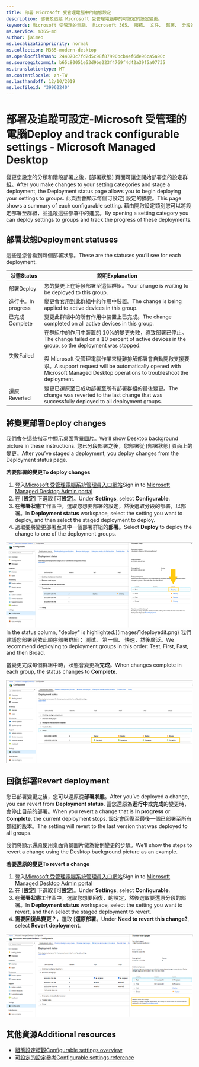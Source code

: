 ```yaml
---
title: 部署 Microsoft 受管理電腦中的組態設定
description: 部署及追蹤 Microsoft 受管理電腦中的可設定的設定變更。
keywords: Microsoft 受管理的電腦、 Microsoft 365、 服務、 文件、 部署、 分段的部署中，組態設定
ms.service: m365-md
author: jaimeo
ms.localizationpriority: normal
ms.collection: M365-modern-desktop
ms.openlocfilehash: 244070c7fd2d5c98f87990bcb4ef6de96ca5a90c
ms.sourcegitcommit: b65c80051e53d9be223f4769f4d42a39f5a07735
ms.translationtype: MT
ms.contentlocale: zh-TW
ms.lasthandoff: 12/10/2019
ms.locfileid: "39962240"
---
```

# <a name="deploy-and-track-configurable-settings---microsoft-managed-desktop"></a><span data-ttu-id="bc684-104">部署及追蹤可設定-Microsoft 受管理的電腦</span><span class="sxs-lookup"><span data-stu-id="bc684-104">Deploy and track configurable settings - Microsoft Managed Desktop</span></span>

<span data-ttu-id="bc684-105">變更您設定的分類和階段部署之後，[部署狀態] 頁面可讓您開始部署您的設定群組。</span><span class="sxs-lookup"><span data-stu-id="bc684-105">After you make changes to your setting categories and stage a deployment, the Deployment status page allows you to begin deploying your settings to groups.</span></span> <span data-ttu-id="bc684-106">此頁面會顯示每個可設定] 設定的摘要。</span><span class="sxs-lookup"><span data-stu-id="bc684-106">This page shows a summary of each configurable setting.</span></span> <span data-ttu-id="bc684-107">藉由開啟設定類別您可以將設定部署至群組，並追蹤這些部署中的進度。</span><span class="sxs-lookup"><span data-stu-id="bc684-107">By opening a setting category you can deploy settings to groups and track the progress of these deployments.</span></span>

## <a name="deployment-statuses"></a><span data-ttu-id="bc684-108">部署狀態</span><span class="sxs-lookup"><span data-stu-id="bc684-108">Deployment statuses</span></span> 

<span data-ttu-id="bc684-109">這些是您會看到每個部署狀態。</span><span class="sxs-lookup"><span data-stu-id="bc684-109">These are the statuses you’ll see for each deployment.</span></span>

<span data-ttu-id="bc684-110">狀態</span><span class="sxs-lookup"><span data-stu-id="bc684-110">Status</span></span>  | <span data-ttu-id="bc684-111">說明</span><span class="sxs-lookup"><span data-stu-id="bc684-111">Explanation</span></span> 
--- | --- 
<span data-ttu-id="bc684-112">部署</span><span class="sxs-lookup"><span data-stu-id="bc684-112">Deploy</span></span> | <span data-ttu-id="bc684-113">您的變更正在等候部署至這個群組。</span><span class="sxs-lookup"><span data-stu-id="bc684-113">Your change is waiting to be deployed to this group.</span></span>
<span data-ttu-id="bc684-114">進行中。</span><span class="sxs-lookup"><span data-stu-id="bc684-114">In progress</span></span> | <span data-ttu-id="bc684-115">變更會套用到此群組中的作用中裝置。</span><span class="sxs-lookup"><span data-stu-id="bc684-115">The change is being applied to active devices in this group.</span></span> 
<span data-ttu-id="bc684-116">已完成</span><span class="sxs-lookup"><span data-stu-id="bc684-116">Complete</span></span> | <span data-ttu-id="bc684-117">變更此群組中的所有作用中裝置上已完成。</span><span class="sxs-lookup"><span data-stu-id="bc684-117">The change completed on all active devices in this group.</span></span> 
<span data-ttu-id="bc684-118">失敗</span><span class="sxs-lookup"><span data-stu-id="bc684-118">Failed</span></span> | <span data-ttu-id="bc684-119">在群組中的作用中裝置的 10%的變更失敗，導致部署已停止。</span><span class="sxs-lookup"><span data-stu-id="bc684-119">The change failed on a 10 percent of active devices in the group, so the deployment was stopped.</span></span><br><br> <span data-ttu-id="bc684-120">與 Microsoft 受管理電腦作業來疑難排解部署會自動開啟支援要求。</span><span class="sxs-lookup"><span data-stu-id="bc684-120">A support request will be automatically opened with Microsoft Managed Desktop operations to troubleshoot the deployment.</span></span> 
<span data-ttu-id="bc684-121">還原</span><span class="sxs-lookup"><span data-stu-id="bc684-121">Reverted</span></span> | <span data-ttu-id="bc684-122">變更已還原至已成功部署至所有部署群組的最後變更。</span><span class="sxs-lookup"><span data-stu-id="bc684-122">The change was reverted to the last change that was successfully deployed to all deployment groups.</span></span>

## <a name="deploy-changes"></a><span data-ttu-id="bc684-123">將變更部署</span><span class="sxs-lookup"><span data-stu-id="bc684-123">Deploy changes</span></span>

<span data-ttu-id="bc684-124">我們會在這些指示中顯示桌面背景圖片。</span><span class="sxs-lookup"><span data-stu-id="bc684-124">We’ll show Desktop background picture in these instructions.</span></span> <span data-ttu-id="bc684-125">您已分段部署之後，您部署從 [部署狀態] 頁面上的變更。</span><span class="sxs-lookup"><span data-stu-id="bc684-125">After you’ve staged a deployment, you deploy changes from the Deployment status page.</span></span> 

<span data-ttu-id="bc684-126">**若要部署的變更**</span><span class="sxs-lookup"><span data-stu-id="bc684-126">**To deploy changes**</span></span>

1. <span data-ttu-id="bc684-127">登入[Microsoft 受管理電腦系統管理員入口網站](https://aka.ms/mwaasportal)</span><span class="sxs-lookup"><span data-stu-id="bc684-127">Sign in to [Microsoft Managed Desktop Admin portal](https://aka.ms/mwaasportal)</span></span>
2. <span data-ttu-id="bc684-128">在 [**設定**] 下選取 [**可設定**]。</span><span class="sxs-lookup"><span data-stu-id="bc684-128">Under **Settings**, select **Configurable**.</span></span>
3. <span data-ttu-id="bc684-129">在**部署狀態**工作區中，選取您想要部署的設定，然後選取分段的部署，以部署。</span><span class="sxs-lookup"><span data-stu-id="bc684-129">In **Deployment status** workspace, select the setting you want to deploy, and then select the staged deployment to deploy.</span></span>
4. <span data-ttu-id="bc684-130">選取要將變更部署至其中一個部署群組的**部署**。</span><span class="sxs-lookup"><span data-stu-id="bc684-130">Select **Deploy** to deploy the change to one of the deployment groups.</span></span>

<span data-ttu-id="bc684-131">![部署狀態工作區。</span><span class="sxs-lookup"><span data-stu-id="bc684-131">![Deployment status workspace.</span></span> <span data-ttu-id="bc684-132">信任的網站在右側窗格。</span><span class="sxs-lookup"><span data-stu-id="bc684-132">Trusted sites pane on the right.</span></span> <span data-ttu-id="bc684-133">部署群組] 區段中是三個欄： 部署群組、 裝置及狀態。</span><span class="sxs-lookup"><span data-stu-id="bc684-133">In the Deployment groups section are three columns: deployment groups, devices, and status.</span></span> <span data-ttu-id="bc684-134">在 [狀態] 欄中，「 部署 」 會反白顯示。](images/1deployedit.png)</span><span class="sxs-lookup"><span data-stu-id="bc684-134">In the status column, "deploy" is highlighted.](images/1deployedit.png)</span></span>
<span data-ttu-id="bc684-135">我們建議您部署到依此順序部署群組： 測試、 第一個、 快速，然後廣泛。</span><span class="sxs-lookup"><span data-stu-id="bc684-135">We recommend deploying to deployment groups in this order: Test, First, Fast, and then Broad.</span></span> 

<span data-ttu-id="bc684-136">當變更完成每個群組中時，狀態會變更為**完成**。</span><span class="sxs-lookup"><span data-stu-id="bc684-136">When changes complete in each group, the status changes to **Complete**.</span></span>

![與更新的日期的資料行、 版本、 測試，第一個、 快速且廣泛部署狀態工作區。](images/2completeedit.png)

## <a name="revert-deployment"></a><span data-ttu-id="bc684-139">回復部署</span><span class="sxs-lookup"><span data-stu-id="bc684-139">Revert deployment</span></span>

<span data-ttu-id="bc684-140">您已部署變更之後，您可以還原從**部署狀態**。</span><span class="sxs-lookup"><span data-stu-id="bc684-140">After you’ve deployed a change, you can revert from **Deployment status**.</span></span> <span data-ttu-id="bc684-141">當您還原為**進行中**或**完成**的變更時，會停止目前的部署。</span><span class="sxs-lookup"><span data-stu-id="bc684-141">When you revert a change that is **In progress** or **Complete**, the current deployment stops.</span></span> <span data-ttu-id="bc684-142">設定會回復至最後一個已部署至所有群組的版本。</span><span class="sxs-lookup"><span data-stu-id="bc684-142">The setting will revert to the last version that was deployed to all groups.</span></span> 

<span data-ttu-id="bc684-143">我們將顯示還原使用桌面背景圖片做為範例變更的步驟。</span><span class="sxs-lookup"><span data-stu-id="bc684-143">We’ll show the steps to revert a change using the Desktop background picture as an example.</span></span> 

<span data-ttu-id="bc684-144">**若要還原的變更**</span><span class="sxs-lookup"><span data-stu-id="bc684-144">**To revert a change**</span></span>
1. <span data-ttu-id="bc684-145">登入[Microsoft 受管理電腦系統管理員入口網站](https://aka.ms/mwaasportal)</span><span class="sxs-lookup"><span data-stu-id="bc684-145">Sign in to [Microsoft Managed Desktop Admin portal](https://aka.ms/mwaasportal)</span></span>
2. <span data-ttu-id="bc684-146">在 [**設定**] 下選取 [**可設定**]。</span><span class="sxs-lookup"><span data-stu-id="bc684-146">Under **Settings**, select **Configurable**.</span></span>
3. <span data-ttu-id="bc684-147">在**部署狀態**工作區中，選取您想要回復，的設定，然後選取要還原分段的部署。</span><span class="sxs-lookup"><span data-stu-id="bc684-147">In **Deployment status** workspace, select the setting you want to revert, and then select the staged deployment to revert.</span></span>
4. <span data-ttu-id="bc684-148">**需要回復此變更？**，選取 [**還原部署**。</span><span class="sxs-lookup"><span data-stu-id="bc684-148">Under **Need to revert this change?**, select **Revert deployment**.</span></span>

![部署狀態工作區。](images/3revert.png) 

## <a name="additional-resources"></a><span data-ttu-id="bc684-152">其他資源</span><span class="sxs-lookup"><span data-stu-id="bc684-152">Additional resources</span></span>
- [<span data-ttu-id="bc684-153">組態設定概觀</span><span class="sxs-lookup"><span data-stu-id="bc684-153">Configurable settings overview</span></span>](config-setting-overview.md)
- [<span data-ttu-id="bc684-154">可設定的設定參考</span><span class="sxs-lookup"><span data-stu-id="bc684-154">Configurable settings reference</span></span>](config-setting-ref.md) 
